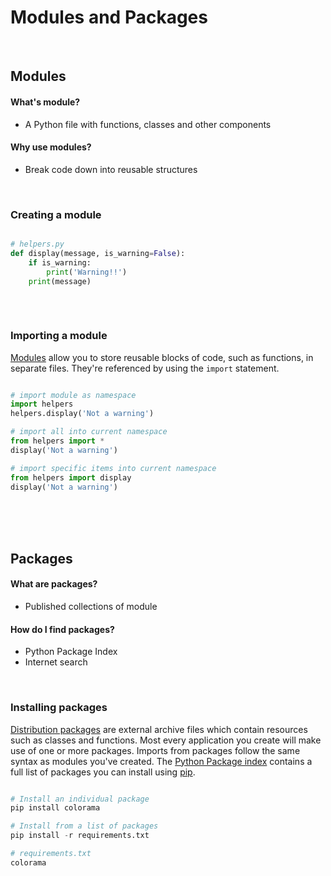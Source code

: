 # Modules and Packages

<br>

## Modules

#### What's module?
- A Python file with functions, classes and other components

#### Why use modules?
- Break code down into reusable structures

<br>

### Creating a module

``` python

# helpers.py
def display(message, is_warning=False):
    if is_warning:
        print('Warning!!')
    print(message)
    
``` 
<br>

### Importing a module
[Modules](https://docs.python.org/3/tutorial/modules.html) allow you to store reusable blocks of code, such as functions, in separate files. They're referenced by using the `import` statement.

``` python

# import module as namespace
import helpers
helpers.display('Not a warning')

# import all into current namespace
from helpers import *
display('Not a warning')

# import specific items into current namespace
from helpers import display
display('Not a warning')
```
<br>
<br>
<br>

## Packages

#### What are packages?
- Published collections of module

#### How do I find packages?
- Python Package Index
- Internet search   

<br>

### Installing packages
[Distribution packages](https://packaging.python.org/glossary/#term-distribution-package) are external archive files which contain resources such as classes and functions. Most every application you create will make use of one or more packages. Imports from packages follow the same syntax as modules you've created. The [Python Package index](https://pypi.org/) contains a full list of packages you can install using [pip](https://pip.pypa.io/en/stable/).

``` python

# Install an individual package
pip install colorama

# Install from a list of packages
pip install -r requirements.txt

# requirements.txt
colorama
```
